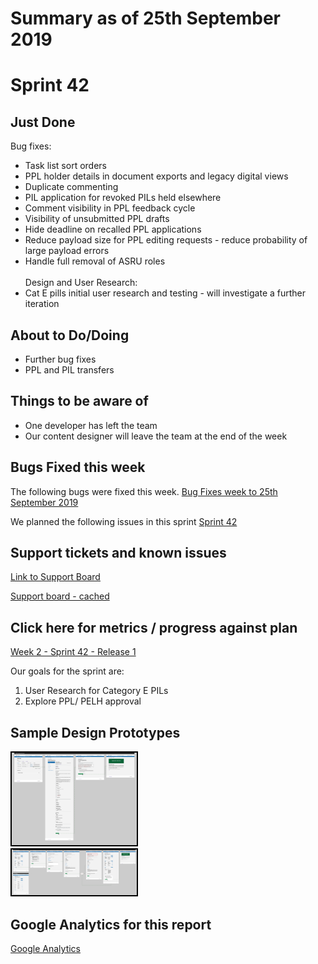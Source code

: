 # Summary as of 25th September 2019 

# Sprint 42

## Just Done
Bug fixes:
* Task list sort orders
* PPL holder details in document exports and legacy digital views
* Duplicate commenting
* PIL application for revoked PILs held elsewhere
* Comment visibility in PPL feedback cycle
* Visibility of unsubmitted PPL drafts
* Hide deadline on recalled PPL applications
* Reduce payload size for PPL editing requests - reduce probability of large payload errors
* Handle full removal of ASRU roles
<br><br>
Design and User Research:
* Cat E pills initial user research and testing - will investigate a further iteration

## About to Do/Doing
* Further bug fixes
* PPL and PIL transfers

## Things to be aware of
* One developer has left the team
* Our content designer will leave the team at the end of the week

## Bugs Fixed this week
The following bugs were fixed this week.
[Bug Fixes week to 25th September 2019](graphs/bugs25092019.jpg)

We planned the following issues in this sprint 
[Sprint 42](graphs/sprint25092019.png)

## Support tickets and known issues
[Link to Support Board](https://jira.digital.homeoffice.gov.uk/secure/RapidBoard.jspa?rapidView=331&selectedIssue=ALS-47)

[Support board - cached](graphs/supportBoard25092019.jpg)

## Click here for metrics / progress against plan
[Week 2 - Sprint 42 - Release 1](graphs/progress25092019.png)

Our goals for the sprint are:
1. User Research for Category E PILs 
2. Explore PPL/ PELH approval

## Sample Design Prototypes
<a href="graphs/proto1_25092019.png"><img src="graphs/proto1_25092019.png" alt="HTML5 Icon" width="200" style="border:2px solid black"></a>
<br>
<a href="graphs/proto2_25092019.png"><img src="graphs/proto2_25092019.png" alt="HTML5 Icon" width="200" style="border:2px solid black"></a>
<br>


## Google Analytics for this report
[Google Analytics](graphs/GA25092019.jpg)

